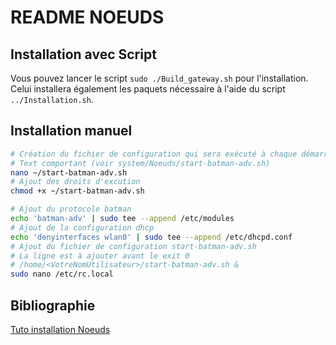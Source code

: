 # README NOEUDS

## Installation avec Script
Vous pouvez lancer le script `sudo ./Build_gateway.sh` pour l'installation. Celui installera également les paquets nécessaire à l'aide du script `../Installation.sh`.

## Installation manuel
```bash
# Création du fichier de configuration qui sera exécuté à chaque démarrage
# Text comportant (voir system/Noeuds/start-batman-adv.sh)
nano ~/start-batman-adv.sh
# Ajout des droits d'excution 
chmod +x ~/start-batman-adv.sh

# Ajout du protocole batman
echo 'batman-adv' | sudo tee --append /etc/modules
# Ajout de la configuration dhcp
echo 'denyinterfaces wlan0' | sudo tee --append /etc/dhcpd.conf
# Ajout du fichier de configuration start-batman-adv.sh
# La ligne est à ajouter avant le exit 0
# /home/<VotreNomUtilisateur>/start-batman-adv.sh &
sudo nano /etc/rc.local
```

## Bibliographie
[Tuto installation Noeuds](https://github.com/binnes/WiFiMeshRaspberryPi/blob/master/part1/PIMESH.md#setup-batman-adv)